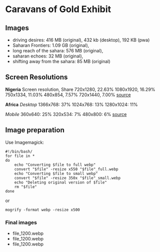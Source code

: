 # Caravans of Gold Exhibit

## Images

- driving desires: 416 MB (original), 432 kb (desktop), 192 KB (pwa)
- Saharan Frontiers: 1.09 GB (original),
- long reach of the sahara: 576 MB (original),
- saharan echoes: 32 MB (original),
- shifting away from the sahara: 85 MB (original)

## Screen Resolutions

**Nigeria**
Screen resolution,	Share
720x1280,	22.63%
1080x1920,	16.29%
750x1334, 11.03%
480x854, 7.57%
720x1440,	7.00%
[source](https://deviceatlas.com/blog/most-used-smartphone-screen-resolutions#nigeria)

**Africa**
_Desktop_
1366x768: 37%
1024x768: 13%
1280x1024: 11%

_Mobile_
360x640: 25%
320x534: 7%
480x800: 6%
[source](http://gs.statcounter.com/screen-resolution-stats#monthly-201705-201705-bar)

## Image preparation
Use Imagemagick:

```
#!/bin/bash/
for file in *
do
	echo "Converting $file to full webp"
	convert "$file" -resize x550 "$file"_full.webp
	echo "Converting $file to small webp"
	convert "$file" -resize 350x "$file"_small.webp
	echo "Deleting original version of $file"
	rm "$file"
done
```

or

`mogrify -format webp -resize x500`

### Final images
- file_1200.webp
- file_1200.webp
- file_1200.webp
